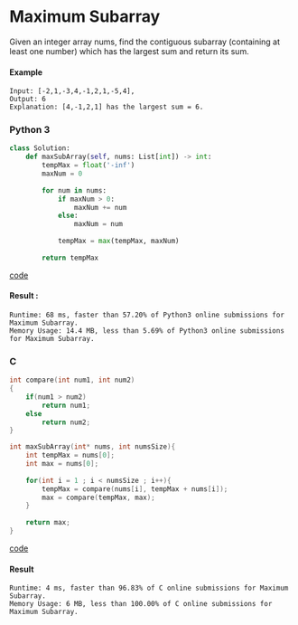 # Maximum Subarray
Given an integer array nums, find the contiguous subarray (containing at least one number) which has the largest sum and return its sum.

#### Example
```
Input: [-2,1,-3,4,-1,2,1,-5,4],
Output: 6
Explanation: [4,-1,2,1] has the largest sum = 6.
```

### Python 3
```python
class Solution:
    def maxSubArray(self, nums: List[int]) -> int:
        tempMax = float('-inf')
        maxNum = 0
        
        for num in nums:
            if maxNum > 0:
                maxNum += num
            else:
                maxNum = num
            
            tempMax = max(tempMax, maxNum)
        
        return tempMax
```
[code](Python%203/53.py)

#### Result : 
```
Runtime: 68 ms, faster than 57.20% of Python3 online submissions for Maximum Subarray.
Memory Usage: 14.4 MB, less than 5.69% of Python3 online submissions for Maximum Subarray.
```

### C
```C
int compare(int num1, int num2)
{
    if(num1 > num2)
        return num1;
    else
        return num2;
}

int maxSubArray(int* nums, int numsSize){
    int tempMax = nums[0];
    int max = nums[0];
        
    for(int i = 1 ; i < numsSize ; i++){
        tempMax = compare(nums[i], tempMax + nums[i]);
        max = compare(tempMax, max);
    }
        
    return max;
}
```
[code](C/53.c)

#### Result
```
Runtime: 4 ms, faster than 96.83% of C online submissions for Maximum Subarray.
Memory Usage: 6 MB, less than 100.00% of C online submissions for Maximum Subarray.
```
